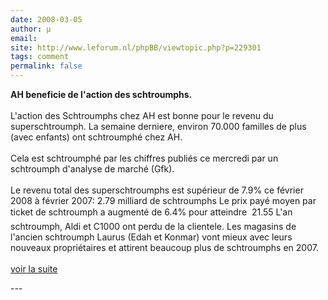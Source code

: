 ```yaml
---
date: 2008-03-05
author: µ
email: 
site: http://www.leforum.nl/phpBB/viewtopic.php?p=229301
tags: comment
permalink: false
---
```


<p>
<b>AH beneficie de l'action des schtroumphs.</b>
<br/><br/>
L'action des Schtroumphs chez AH est bonne pour le revenu du superschtroumph. La semaine derniere, environ 70.000 familles de plus (avec enfants) ont schtroumphé chez AH.
<br/><br/>
Cela est schtroumphé par les chiffres publiés ce mercredi par un schtroumph d'analyse de marché (Gfk).
<br/><br/>
Le revenu total des superschtroumphs est supérieur de 7.9% ce février 2008 à février 2007: 2.79 milliard de schtroumphs
Le prix payé moyen par ticket de schtroumph a augmenté de 6.4% pour atteindre  21.55
L'an schtroumph, Aldi et C1000 ont perdu de la clientele. Les magasins de l'ancien schtroumph Laurus (Edah et Konmar) vont mieux avec leurs nouveaux propriétaires et attirent beaucoup plus de schtroumphs en 2007. 
<br/><br/>
<a href="http://www.leforum.nl/phpBB/viewtopic.php?p=229301">voir la suite</a>

</p>
---